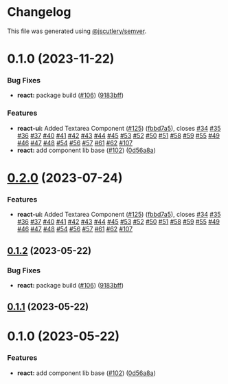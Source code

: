 # Changelog

This file was generated using [@jscutlery/semver](https://github.com/jscutlery/semver).

# 0.1.0 (2023-11-22)


### Bug Fixes

* **react:** package build ([#106](https://bitbucket.ria.ee/scm/gh/e-gov-cvi/issues/106)) ([9183bff](https://bitbucket.ria.ee/scm/gh/e-gov-cvi/commits/9183bfff4ecd33d0ef72771ae10136b985567d5d))


### Features

* **react-ui:** Added Textarea Component ([#125](https://bitbucket.ria.ee/scm/gh/e-gov-cvi/issues/125)) ([fbbd7a5](https://bitbucket.ria.ee/scm/gh/e-gov-cvi/commits/fbbd7a5933d6b39a3e107fb87834e58d1c0ff153)), closes [#34](https://bitbucket.ria.ee/scm/gh/e-gov-cvi/issue/34) [#35](https://bitbucket.ria.ee/scm/gh/e-gov-cvi/issue/35) [#36](https://bitbucket.ria.ee/scm/gh/e-gov-cvi/issue/36) [#37](https://bitbucket.ria.ee/scm/gh/e-gov-cvi/issue/37) [#40](https://bitbucket.ria.ee/scm/gh/e-gov-cvi/issue/40) [#41](https://bitbucket.ria.ee/scm/gh/e-gov-cvi/issue/41) [#42](https://bitbucket.ria.ee/scm/gh/e-gov-cvi/issue/42) [#43](https://bitbucket.ria.ee/scm/gh/e-gov-cvi/issue/43) [#44](https://bitbucket.ria.ee/scm/gh/e-gov-cvi/issue/44) [#45](https://bitbucket.ria.ee/scm/gh/e-gov-cvi/issue/45) [#53](https://bitbucket.ria.ee/scm/gh/e-gov-cvi/issue/53) [#52](https://bitbucket.ria.ee/scm/gh/e-gov-cvi/issue/52) [#50](https://bitbucket.ria.ee/scm/gh/e-gov-cvi/issue/50) [#51](https://bitbucket.ria.ee/scm/gh/e-gov-cvi/issue/51) [#58](https://bitbucket.ria.ee/scm/gh/e-gov-cvi/issue/58) [#59](https://bitbucket.ria.ee/scm/gh/e-gov-cvi/issue/59) [#55](https://bitbucket.ria.ee/scm/gh/e-gov-cvi/issue/55) [#49](https://bitbucket.ria.ee/scm/gh/e-gov-cvi/issue/49) [#46](https://bitbucket.ria.ee/scm/gh/e-gov-cvi/issue/46) [#47](https://bitbucket.ria.ee/scm/gh/e-gov-cvi/issue/47) [#48](https://bitbucket.ria.ee/scm/gh/e-gov-cvi/issue/48) [#54](https://bitbucket.ria.ee/scm/gh/e-gov-cvi/issue/54) [#56](https://bitbucket.ria.ee/scm/gh/e-gov-cvi/issue/56) [#57](https://bitbucket.ria.ee/scm/gh/e-gov-cvi/issue/57) [#61](https://bitbucket.ria.ee/scm/gh/e-gov-cvi/issue/61) [#62](https://bitbucket.ria.ee/scm/gh/e-gov-cvi/issue/62) [#107](https://bitbucket.ria.ee/scm/gh/e-gov-cvi/issue/107)
* **react:** add component lib base ([#102](https://bitbucket.ria.ee/scm/gh/e-gov-cvi/issues/102)) ([0d56a8a](https://bitbucket.ria.ee/scm/gh/e-gov-cvi/commits/0d56a8ac90746add2f07449dcfee991e3e678e36))



# [0.2.0](https://bitbucket.ria.ee/scm/gh/e-gov-cvi/compare/react-ui-0.1.2...react-ui-0.2.0) (2023-07-24)


### Features

* **react-ui:** Added Textarea Component ([#125](https://bitbucket.ria.ee/scm/gh/e-gov-cvi/issues/125)) ([fbbd7a5](https://bitbucket.ria.ee/scm/gh/e-gov-cvi/commits/fbbd7a5933d6b39a3e107fb87834e58d1c0ff153)), closes [#34](https://bitbucket.ria.ee/scm/gh/e-gov-cvi/issue/34) [#35](https://bitbucket.ria.ee/scm/gh/e-gov-cvi/issue/35) [#36](https://bitbucket.ria.ee/scm/gh/e-gov-cvi/issue/36) [#37](https://bitbucket.ria.ee/scm/gh/e-gov-cvi/issue/37) [#40](https://bitbucket.ria.ee/scm/gh/e-gov-cvi/issue/40) [#41](https://bitbucket.ria.ee/scm/gh/e-gov-cvi/issue/41) [#42](https://bitbucket.ria.ee/scm/gh/e-gov-cvi/issue/42) [#43](https://bitbucket.ria.ee/scm/gh/e-gov-cvi/issue/43) [#44](https://bitbucket.ria.ee/scm/gh/e-gov-cvi/issue/44) [#45](https://bitbucket.ria.ee/scm/gh/e-gov-cvi/issue/45) [#53](https://bitbucket.ria.ee/scm/gh/e-gov-cvi/issue/53) [#52](https://bitbucket.ria.ee/scm/gh/e-gov-cvi/issue/52) [#50](https://bitbucket.ria.ee/scm/gh/e-gov-cvi/issue/50) [#51](https://bitbucket.ria.ee/scm/gh/e-gov-cvi/issue/51) [#58](https://bitbucket.ria.ee/scm/gh/e-gov-cvi/issue/58) [#59](https://bitbucket.ria.ee/scm/gh/e-gov-cvi/issue/59) [#55](https://bitbucket.ria.ee/scm/gh/e-gov-cvi/issue/55) [#49](https://bitbucket.ria.ee/scm/gh/e-gov-cvi/issue/49) [#46](https://bitbucket.ria.ee/scm/gh/e-gov-cvi/issue/46) [#47](https://bitbucket.ria.ee/scm/gh/e-gov-cvi/issue/47) [#48](https://bitbucket.ria.ee/scm/gh/e-gov-cvi/issue/48) [#54](https://bitbucket.ria.ee/scm/gh/e-gov-cvi/issue/54) [#56](https://bitbucket.ria.ee/scm/gh/e-gov-cvi/issue/56) [#57](https://bitbucket.ria.ee/scm/gh/e-gov-cvi/issue/57) [#61](https://bitbucket.ria.ee/scm/gh/e-gov-cvi/issue/61) [#62](https://bitbucket.ria.ee/scm/gh/e-gov-cvi/issue/62) [#107](https://bitbucket.ria.ee/scm/gh/e-gov-cvi/issue/107)



## [0.1.2](https://bitbucket.ria.ee/scm/gh/e-gov-cvi/compare/react-ui-0.1.1...react-ui-0.1.2) (2023-05-22)


### Bug Fixes

* **react:** package build ([#106](https://bitbucket.ria.ee/scm/gh/e-gov-cvi/issues/106)) ([9183bff](https://bitbucket.ria.ee/scm/gh/e-gov-cvi/commits/9183bfff4ecd33d0ef72771ae10136b985567d5d))



## [0.1.1](https://bitbucket.ria.ee/scm/gh/e-gov-cvi/compare/react-ui-0.1.0...react-ui-0.1.1) (2023-05-22)



# 0.1.0 (2023-05-22)


### Features

* **react:** add component lib base ([#102](https://bitbucket.ria.ee/scm/gh/e-gov-cvi/issues/102)) ([0d56a8a](https://bitbucket.ria.ee/scm/gh/e-gov-cvi/commits/0d56a8ac90746add2f07449dcfee991e3e678e36))
